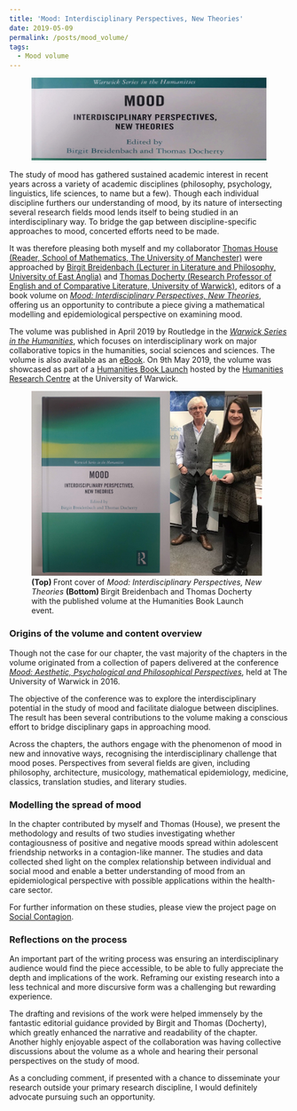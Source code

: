 ```yaml
---
title: 'Mood: Interdisciplinary Perspectives, New Theories'
date: 2019-05-09
permalink: /posts/mood_volume/
tags:
  - Mood volume
---
```


[THlink]: https://personalpages.manchester.ac.uk/staff/thomas.house/about.html
[BBlink]: https://people.uea.ac.uk/b_breidenbach
[TDlink]: https://warwick.ac.uk/fac/arts/english/people/dochertyprofthomas/

[RoutledgeLink]: https://www.routledge.com/Mood-Interdisciplinary-Perspectives-New-Theories-1st-Edition/Breidenbach-Docherty/p/book/9780367200664
[eBookLink]: https://www.taylorfrancis.com/books/9780429259432
[WSIHlink]: https://www.routledge.com/Warwick-Series-in-the-Humanities/book-series/WSH
[BookLaunchLink]: https://warwick.ac.uk/fac/arts/hrc/events/bl/
[HRClink]: https://warwick.ac.uk/fac/arts/hrc/


[ConfLink]: https://warwick.ac.uk/fac/arts/english/research/conferences/mood2016/
[SocContagionLink]: https://edmhill.github.io/project/socialcontagion/

<figure>
  <img src="/images/MoodBook/featured.jpg" alt=""/>
</figure>

The study of mood has gathered sustained academic interest in recent years across a variety of academic disciplines (philosophy, psychology, linguistics, life sciences, to name but a few). Though each individual discipline furthers our understanding of mood, by its nature of intersecting several research fields mood lends itself to being studied in an interdisciplinary way. To bridge the gap between discipline-specific approaches to mood, concerted efforts need to be made.

It was therefore pleasing both myself and my collaborator [Thomas House (Reader, School of Mathematics, The University of Manchester)][THlink] were approached by [Birgit Breidenbach (Lecturer in Literature and Philosophy, University of East Anglia)][BBlink] and [Thomas Docherty (Research Professor of English and of Comparative Literature, University of Warwick)][TDlink], editors of a book volume on [*Mood: Interdisciplinary Perspectives, New Theories*][RoutledgeLink], offering us an opportunity to contribute a piece giving a mathematical modelling and epidemiological perspective on examining mood.

The volume was published in April 2019 by Routledge in the [*Warwick Series in the Humanities*][WSIHlink], which focuses on interdisciplinary work on major collaborative topics in the humanities, social sciences and sciences. The volume is also available as an [eBook][eBookLink].  On 9th May 2019, the volume was showcased as part of a [Humanities Book Launch][BookLaunchLink] hosted by the [Humanities Research Centre][HRClink] at the University of Warwick.

<figure>
  <img src="/images/MoodBook/MoodVolCover.jpg" alt="Mood volume cover photo" align="left" width="59%" />
  <img src="/images/MoodBook/HRCEventPhoto.jpeg" alt="HRC book launch" width="39%" />
      <figcaption> <b> (Top) </b>  Front cover of <i> Mood: Interdisciplinary Perspectives, New Theories </i>  <b> (Bottom) </b> Birgit Breidenbach and Thomas Docherty with the published volume at the Humanities Book Launch event. </figcaption>
</figure>

### Origins of the volume and content overview

Though not the case for our chapter, the vast majority of the chapters in the volume originated from a collection of papers delivered at the conference [*Mood: Aesthetic, Psychological and Philosophical Perspectives*][ConfLink], held at The University of Warwick in 2016.

The objective of the conference was to explore the interdisciplinary potential in the study of mood and facilitate dialogue between disciplines. The result has been several contributions to the volume making a conscious effort to bridge disciplinary gaps in approaching mood.

Across the chapters, the authors engage with the phenomenon of mood in new and innovative ways, recognising the interdisciplinary challenge that mood poses. Perspectives from several fields are given, including philosophy, architecture, musicology, mathematical epidemiology, medicine, classics, translation studies, and literary studies.

### Modelling the spread of mood

In the chapter contributed by myself and Thomas (House), we present the methodology and results of two studies investigating whether contagiousness of positive and negative moods spread within adolescent friendship networks in a contagion-like manner. The studies and data collected shed light on the complex relationship between individual and social mood and enable a better understanding of mood from an epidemiological perspective with possible applications within the health-care sector.

For further information on these studies, please view the project page on [Social Contagion][SocContagionLink].

### Reflections on the process

An important part of the writing process was ensuring an interdisciplinary audience would find the piece accessible, to be able to fully appreciate the depth and implications of the work. Reframing our existing research into a less technical and more discursive form was a challenging but rewarding experience.

The drafting and revisions of the work were helped immensely by the fantastic editorial guidance provided by Birgit and Thomas (Docherty), which greatly enhanced the narrative and readability of the chapter. Another highly enjoyable aspect of the collaboration was having collective discussions about the volume as a whole and hearing their personal perspectives on the study of mood.

As a concluding comment, if presented with a chance to disseminate your research outside your primary research discipline, I would definitely advocate pursuing such an opportunity.
